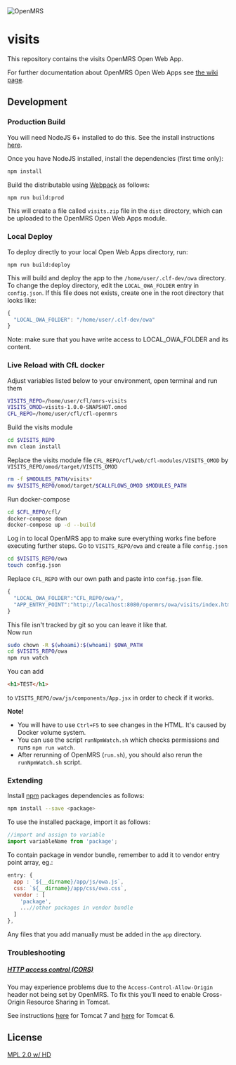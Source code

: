 <img src="https://cloud.githubusercontent.com/assets/668093/12567089/0ac42774-c372-11e5-97eb-00baf0fccc37.jpg" alt="OpenMRS"/>

# visits

This repository contains the visits OpenMRS Open Web App.

For further documentation about OpenMRS Open Web Apps see
[the wiki page](https://wiki.openmrs.org/display/docs/Open+Web+Apps+Module).

## Development

### Production Build

You will need NodeJS 6+ installed to do this. See the install instructions [here](https://nodejs.org/en/download/package-manager/).

Once you have NodeJS installed, install the dependencies (first time only):

```sh
npm install
```

Build the distributable using [Webpack](https://webpack.github.io/) as follows:

````sh
npm run build:prod
````

This will create a file called `visits.zip` file in the `dist` directory,
which can be uploaded to the OpenMRS Open Web Apps module.

### Local Deploy

To deploy directly to your local Open Web Apps directory, run:

````
npm run build:deploy
````

This will build and deploy the app to the `/home/user/.clf-dev/owa`
directory. To change the deploy directory, edit the `LOCAL_OWA_FOLDER` entry in
`config.json`. If this file does not exists, create one in the root directory
that looks like:

```js
{
  "LOCAL_OWA_FOLDER": "/home/user/.clf-dev/owa"
}
```

Note: make sure that you have write access to LOCAL_OWA_FOLDER and its content.

### Live Reload with CfL docker

Adjust variables listed below to your environment, open terminal and run them
```bash
VISITS_REPO=/home/user/cfl/omrs-visits
VISITS_OMOD=visits-1.0.0-SNAPSHOT.omod
CFL_REPO=/home/user/cfl/cfl-openmrs
```
Build the visits module
```bash
cd $VISITS_REPO
mvn clean install
```
Replace the visits module file `CFL_REPO/cfl/web/cfl-modules/VISITS_OMOD` by `VISITS_REPO/omod/target/VISITS_OMOD`
```bash
rm -f $MODULES_PATH/visits*
mv $VISITS_REPO/omod/target/$CALLFLOWS_OMOD $MODULES_PATH
```
Run docker-compose
```bash
cd $CFL_REPO/cfl/
docker-compose down
docker-compose up -d --build
```
Log in to local OpenMRS app to make sure everything works fine before executing further steps.
Go to `VISITS_REPO/owa` and create a file `config.json`
```bash
cd $VISITS_REPO/owa
touch config.json
```
Replace `CFL_REPO` with our own path and paste into `config.json` file. 
```js
{
  "LOCAL_OWA_FOLDER":"CFL_REPO/owa/",
  "APP_ENTRY_POINT":"http://localhost:8080/openmrs/owa/visits/index.html"
}
```
This file isn't tracked by git so you can leave it like that.
<br/>
Now run
```bash
sudo chown -R $(whoami):$(whoami) $OWA_PATH
cd $VISITS_REPO/owa
npm run watch
```
You can add
```html
<h1>TEST</h1>
```
to `VISITS_REPO/owa/js/components/App.jsx` in order to check if it works.

<b>Note!</b>
* You will have to use `Ctrl+F5` to see changes in the HTML. It's caused by Docker volume system. 
* You can use the script `runNpmWatch.sh` which checks permissions and runs `npm run watch`.
* After rerunning of OpenMRS (`run.sh`), you should also rerun the `runNpmWatch.sh` script.

### Extending

Install [npm](http://npmjs.com/) packages dependencies as follows:

````sh
npm install --save <package>
````

To use the installed package, import it as follows:

````js
//import and assign to variable
import variableName from 'package';
````

To contain package in vendor bundle, remember to add it to vendor entry point array, eg.:

````js
entry: {
  app : `${__dirname}/app/js/owa.js`,
  css: `${__dirname}/app/css/owa.css`,
  vendor : [
    'package',
    ...//other packages in vendor bundle
  ]
},
````

Any files that you add manually must be added in the `app` directory.

### Troubleshooting

##### [HTTP access control (CORS)](https://developer.mozilla.org/en-US/docs/Web/HTTP/Access_control_CORS)

You may experience problems due to the `Access-Control-Allow-Origin` header not
being set by OpenMRS. To fix this you'll need to enable Cross-Origin Resource
Sharing in Tomcat.

See instructions [here](http://enable-cors.org/server_tomcat.html) for Tomcat 7 and [here](https://www.dforge.net/2013/09/16/enabling-cors-on-apache-tomcat-6/) for Tomcat 6.

## License

[MPL 2.0 w/ HD](http://openmrs.org/license/)
